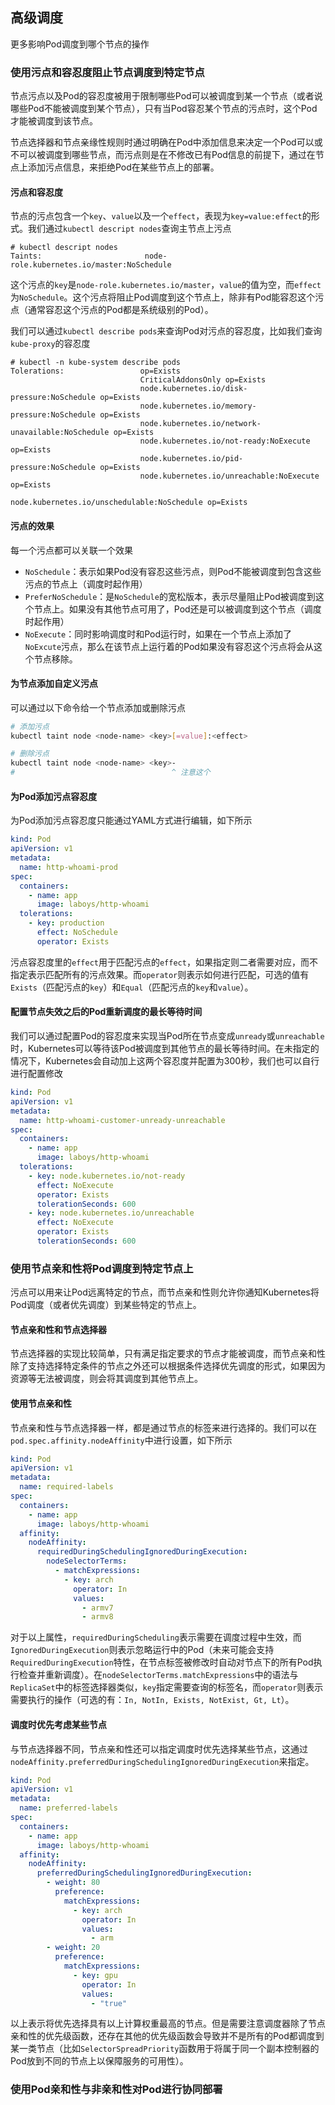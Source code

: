 高级调度
-------------

更多影响Pod调度到哪个节点的操作



### 使用污点和容忍度阻止节点调度到特定节点

节点污点以及Pod的容忍度被用于限制哪些Pod可以被调度到某一个节点（或者说哪些Pod不能被调度到某个节点），只有当Pod容忍某个节点的污点时，这个Pod才能被调度到该节点。

节点选择器和节点亲缘性规则时通过明确在Pod中添加信息来决定一个Pod可以或不可以被调度到哪些节点，而污点则是在不修改已有Pod信息的前提下，通过在节点上添加污点信息，来拒绝Pod在某些节点上的部署。

#### 污点和容忍度

节点的污点包含一个`key`、`value`以及一个`effect`，表现为`key=value:effect`的形式。我们通过`kubectl descript nodes`查询主节点上污点

```plain
# kubectl descript nodes
Taints:                       node-role.kubernetes.io/master:NoSchedule
```

这个污点的`key`是`node-role.kubernetes.io/master`，`value`的值为空，而`effect`为`NoSchedule`。这个污点将阻止Pod调度到这个节点上，除非有Pod能容忍这个污点（通常容忍这个污点的Pod都是系统级别的Pod）。

我们可以通过`kubectl describe pods`来查询Pod对污点的容忍度，比如我们查询`kube-proxy`的容忍度

```plain
# kubectl -n kube-system describe pods
Tolerations:                 op=Exists
                             CriticalAddonsOnly op=Exists
                             node.kubernetes.io/disk-pressure:NoSchedule op=Exists
                             node.kubernetes.io/memory-pressure:NoSchedule op=Exists
                             node.kubernetes.io/network-unavailable:NoSchedule op=Exists
                             node.kubernetes.io/not-ready:NoExecute op=Exists
                             node.kubernetes.io/pid-pressure:NoSchedule op=Exists
                             node.kubernetes.io/unreachable:NoExecute op=Exists
                             node.kubernetes.io/unschedulable:NoSchedule op=Exists
```

#### 污点的效果

每一个污点都可以关联一个效果

* `NoSchedule`：表示如果Pod没有容忍这些污点，则Pod不能被调度到包含这些污点的节点上（调度时起作用）
* `PreferNoSchedule`：是`NoSchedule`的宽松版本，表示尽量阻止Pod被调度到这个节点上。如果没有其他节点可用了，Pod还是可以被调度到这个节点（调度时起作用）
* `NoExecute`：同时影响调度时和Pod运行时，如果在一个节点上添加了`NoExcute`污点，那么在该节点上运行着的Pod如果没有容忍这个污点将会从这个节点移除。

#### 为节点添加自定义污点

可以通过以下命令给一个节点添加或删除污点

```bash
# 添加污点
kubectl taint node <node-name> <key>[=value]:<effect>

# 删除污点
kubectl taint node <node-name> <key>-
#                                   ^ 注意这个
```

#### 为Pod添加污点容忍度

为Pod添加污点容忍度只能通过YAML方式进行编辑，如下所示

```yaml
kind: Pod
apiVersion: v1
metadata:
  name: http-whoami-prod
spec:
  containers:
    - name: app
      image: laboys/http-whoami
  tolerations:
    - key: production
      effect: NoSchedule
      operator: Exists
```

污点容忍度里的`effect`用于匹配污点的`effect`，如果指定则二者需要对应，而不指定表示匹配所有的污点效果。而`operator`则表示如何进行匹配，可选的值有`Exists`（匹配污点的`key`）和`Equal`（匹配污点的`key`和`value`）。

#### 配置节点失效之后的Pod重新调度的最长等待时间

我们可以通过配置Pod的容忍度来实现当Pod所在节点变成`unready`或`unreachable`时，Kubernetes可以等待该Pod被调度到其他节点的最长等待时间。在未指定的情况下，Kubernetes会自动加上这两个容忍度并配置为300秒，我们也可以自行进行配置修改

```yaml
kind: Pod
apiVersion: v1
metadata:
  name: http-whoami-customer-unready-unreachable
spec:
  containers:
    - name: app
      image: laboys/http-whoami
  tolerations:
    - key: node.kubernetes.io/not-ready
      effect: NoExecute
      operator: Exists
      tolerationSeconds: 600
    - key: node.kubernetes.io/unreachable
      effect: NoExecute
      operator: Exists
      tolerationSeconds: 600
```



### 使用节点亲和性将Pod调度到特定节点上

污点可以用来让Pod远离特定的节点，而节点亲和性则允许你通知Kubernetes将Pod调度（或者优先调度）到某些特定的节点上。

#### 节点亲和性和节点选择器

节点选择器的实现比较简单，只有满足指定要求的节点才能被调度，而节点亲和性除了支持选择特定条件的节点之外还可以根据条件选择优先调度的形式，如果因为资源等无法被调度，则会将其调度到其他节点上。

#### 使用节点亲和性

节点亲和性与节点选择器一样，都是通过节点的标签来进行选择的。我们可以在`pod.spec.affinity.nodeAffinity`中进行设置，如下所示

```yaml
kind: Pod
apiVersion: v1
metadata:
  name: required-labels
spec:
  containers:
    - name: app
      image: laboys/http-whoami
  affinity:
    nodeAffinity:
      requiredDuringSchedulingIgnoredDuringExecution:
        nodeSelectorTerms:
          - matchExpressions:
            - key: arch
              operator: In
              values:
                - armv7
                - armv8
```

对于以上属性，`requiredDuringScheduling`表示需要在调度过程中生效，而`IgnoredDuringExecution`则表示忽略运行中的Pod（未来可能会支持`RequiredDuringExecution`特性，在节点标签被修改时自动对节点下的所有Pod执行检查并重新调度）。在`nodeSelectorTerms.matchExpressions`中的语法与`ReplicaSet`中的标签选择器类似，`key`指定需要查询的标签名，而`operator`则表示需要执行的操作（可选的有：`In, NotIn, Exists, NotExist, Gt, Lt`）。

#### 调度时优先考虑某些节点

与节点选择器不同，节点亲和性还可以指定调度时优先选择某些节点，这通过`nodeAffinity.preferredDuringSchedulingIgnoredDuringExecution`来指定。

```yaml
kind: Pod
apiVersion: v1
metadata:
  name: preferred-labels
spec:
  containers:
    - name: app
      image: laboys/http-whoami
  affinity:
    nodeAffinity:
      preferredDuringSchedulingIgnoredDuringExecution:
        - weight: 80
          preference:
            matchExpressions:
              - key: arch
                operator: In
                values:
                  - arm
        - weight: 20
          preference:
            matchExpressions:
              - key: gpu
                operator: In
                values:
                  - "true"
```

以上表示将优先选择具有以上计算权重最高的节点。但是需要注意调度器除了节点亲和性的优先级函数，还存在其他的优先级函数会导致并不是所有的Pod都调度到某一类节点（比如`SelectorSpreadPriority`函数用于将属于同一个副本控制器的Pod放到不同的节点上以保障服务的可用性）。



### 使用Pod亲和性与非亲和性对Pod进行协同部署


